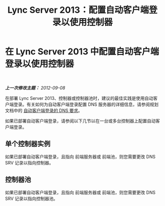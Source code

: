 ﻿---
title: Lync Server 2013：配置自动客户端登录以使用控制器
TOCTitle: 配置自动客户端登录以使用控制器
ms:assetid: 85369ffc-53ae-43be-8a23-84a094faecff
ms:mtpsurl: https://technet.microsoft.com/zh-cn/library/Gg398678(v=OCS.15)
ms:contentKeyID: 49313464
ms.date: 05/19/2016
mtps_version: v=OCS.15
ms.translationtype: HT
---

# 在 Lync Server 2013 中配置自动客户端登录以使用控制器

 

_**上一次修改主题：** 2012-09-08_

在部署 Lync Server 2013、控制器或控制器池时，建议的最佳实践是使用自动客户端登录。有关如何为自动客户端登录配置 DNS 服务器的详细信息，请参阅规划文档中的 [自动客户端登录的 DNS 要求](lync-server-2013-dns-requirements-for-automatic-client-sign-in.md)。

如果已部署自动客户端登录，请参阅以下几节以在一台或多台控制器上配置自动客户端登录。

## 单个控制器实例

如果已部署自动客户端登录，且指向 前端服务器或 前端池，则您需要更改 DNS SRV 记录以指向控制器。

## 控制器池

如果已部署自动客户端登录，且指向 前端服务器或 前端池，则您需要更改 DNS SRV 记录以指向控制器池。

